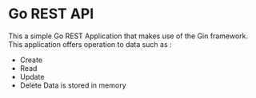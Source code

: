 # Go REST API
This a simple Go REST Application that makes use of the Gin framework.
This application offers operation to data such as :
* Create
* Read
* Update
* Delete
Data is stored in memory